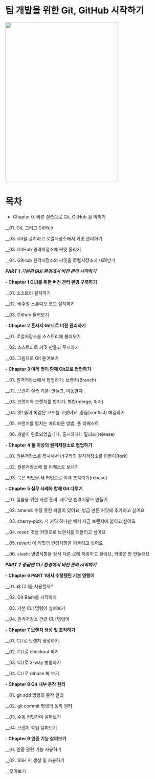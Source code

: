 # 팀 개발을 위한 Git, GitHub 시작하기

<img src = "https://user-images.githubusercontent.com/109513458/181427712-4edb9d96-db53-4a41-95c9-e03b2137a0a5.png" width="350" height="500" >

# 목차
- Chapter 0. 빠른 실습으로 Git, GitHub 감 익히기

__01. Git, 그리고 GitHub

__03. Git을 설치하고 로컬저장소에서 커밋 관리하기

__03. GitHub 원격저장소에 커밋 올리기

__04. GitHub 원격저장소의 커밋을 로컬저장소에 내려받기

***PART 1 기본편 GUI 환경에서 버전 관리 시작하기***

**- Chapter 1 GUI를 위한 버전 관리 환경 구축하기**

__01. 소스트리 설치하기

__02. 비주얼 스튜디오 코드 설치하기

__03. Github 둘러보기

**- Chapter 2 혼자서 Git으로 버전 관리하기**

__01. 로컬저장소를 소스트리에 불러오기

__02. 소스트리로 커밋 만들고 푸시하기

__03. 그림으로 Git 뜯어보기

**- Chapter 3 여러 명이 함께 Git으로 협업하기**

__01. 원격저장소에서 협업하기: 브랜치(Branch)

__02. 브랜치 실습 기본: 만들고, 이동한다

__03. 브랜치와 브랜치를 합치기: 병합(merge, 머지)

__04. 앗! 둘이 똑같은 코드를 고쳤어요: 충돌(conflict) 해결하기

__05. 브랜치를 합치는 예의바른 방법: 풀 리퀘스트

__06. 개발이 완료되었습니다, 출시하자! : 릴리즈(release)

**- Chapter 4 둘 이상의 원격저장소로 협업하기**

__01. 원본저장소를 복사해서 너구리의 원격저장소를 만든다(fork)

__02. 원본저장소에 풀 리퀘스트 보내기

__03. 묵은 커밋을 새 커밋으로 이력 조작하기(rebase)

**- Chapter 5 실무 사례와 함께 Git 다루기**

__01. 실습을 위한 사전 준비: 새로운 원격저장소 만들기

__02. amend: 수정 못한 파일이 있어요, 방금 만든 커밋에 추가하고 싶어요

__03. cherry-pick: 저 커밋 하나만 떼서 지금 브랜치에 붙이고 싶어요

__04. reset: 옛날 커밋으로 브랜치를 되돌리고 싶어요

__05. revert: 이 커밋의 변경사항을 되돌리고 싶어요

__06. stash: 변경사항을 잠시 다른 곳에 저장하고 싶어요, 커밋은 안 만들래요

***PART 2 중급편 CLI 환경에서 버전 관리 시작하기***

**- Chapter 6 PART 1에서 수행했던 기본 명령어**

__01. 왜 CLI를 사용할까?

__02. Git Bash를 시작하자

__03. 기본 CLI 명령어 살펴보기

__04. 원격저장소 관련 CLI 명령어

**- Chapter 7 브랜치 생성 및 조작하기**

__01. CLI로 브랜치 생성하기

__02. CLI로 checkout 하기

__03. CLI로 3-way 병합하기

__04. CLI로 rebase 해 보기

**- Chapter 8 Git 내부 동작 원리**

__01. git add 명령의 동작 원리

__02. git commit 명령의 동작 원리

__03. 수동 커밋하며 살펴보기

__04. 브랜치 작업 살펴보기

**- Chapter 9 인증 기능 살펴보기**

__01. 인증 관련 기능 사용하기

__02. SSH 키 생성 및 사용하기

__찾아보기

